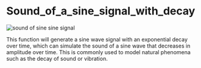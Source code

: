 # Sound_of_a_sine_signal_with_decay

![sound of sine sine signal](https://github.com/user-attachments/assets/a7b194ae-8f99-42cb-9b06-d1541248142e)

This function will generate a sine wave signal with an exponential decay over time, which can simulate the sound of a sine wave that decreases in amplitude over time. This is commonly used to model natural phenomena such as the decay of sound or vibration.

